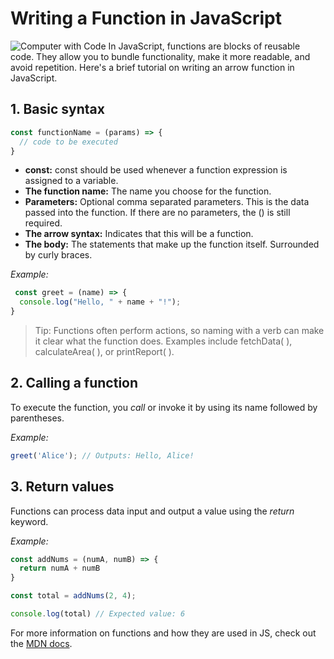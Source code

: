 # Writing a Function in JavaScript
![Computer with Code](https://images.unsplash.com/photo-1587620962725-abab7fe55159?auto=format&fit=crop&q=80&w=1631&ixlib=rb-4.0.3&ixid=M3wxMjA3fDB8MHxwaG90by1wYWdlfHx8fGVufDB8fHx8fA%3D%3D)
In JavaScript, functions are blocks of reusable code. They allow you to bundle functionality, make it more readable, and avoid repetition. Here's a brief tutorial on writing an arrow function in JavaScript.

## 1. Basic syntax

```javascript
const functionName = (params) => {
  // code to be executed
}
```

- **const:** const should be used whenever a function expression is assigned to a variable.
- **The function name:** The name you choose for the function.
- **Parameters:** Optional comma separated parameters. This is the data passed into the function. If there are no parameters, the () is still required.
- **The arrow syntax:** Indicates that this will be a function.
- **The body:** The statements that make up the function itself. Surrounded by curly braces.

*Example:*

```javascript
 const greet = (name) => {
  console.log("Hello, " + name + "!");
}
```

>Tip: Functions often perform actions, so naming with a verb can make it clear what the function does. Examples include fetchData( ), calculateArea( ), or printReport( ). 

## 2. Calling a function

To execute the function, you *call* or invoke it by using its name followed by parentheses.

*Example:*

```javascript
greet('Alice'); // Outputs: Hello, Alice!
```

## 3. Return values

Functions can process data input and output a value using the *return*  keyword.

*Example:* 

```javascript
const addNums = (numA, numB) => {
  return numA + numB
}

const total = addNums(2, 4);

console.log(total) // Expected value: 6
```

For more information on functions and how they are used in JS, check out the [MDN docs](https://developer.mozilla.org/en-US/docs/Web/JavaScript/Guide/Functions).